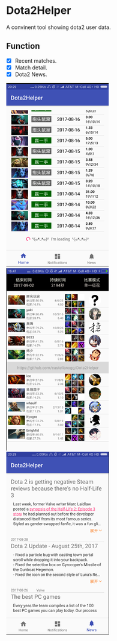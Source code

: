 # Dota2Helper
A convinent tool showing dota2 user data.

## Function
- [x] Recent matches.
- [x] Match detail.
- [x] Dota2 News.

![Recent matches](https://github.com/castellanogg/Dota2Helper/blob/master/app/src/main/assets/demo/RecentMatches.png)
![Match Detail](https://github.com/castellanogg/Dota2Helper/blob/master/app/src/main/assets/demo/MatchDetail.png)
![Dota2 News](https://github.com/castellanogg/Dota2Helper/blob/master/app/src/main/assets/demo/News.png)
